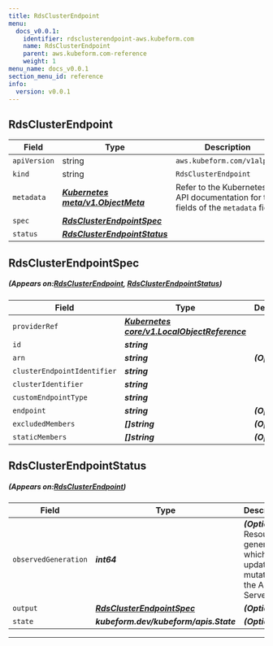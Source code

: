 ```yaml
---
title: RdsClusterEndpoint
menu:
  docs_v0.0.1:
    identifier: rdsclusterendpoint-aws.kubeform.com
    name: RdsClusterEndpoint
    parent: aws.kubeform.com-reference
    weight: 1
menu_name: docs_v0.0.1
section_menu_id: reference
info:
  version: v0.0.1
---
```


## RdsClusterEndpoint
| Field | Type | Description |
| ------ | ----- | ----------- |
| `apiVersion` | string | `aws.kubeform.com/v1alpha1` |
|    `kind` | string | `RdsClusterEndpoint` |
| `metadata` | ***[Kubernetes meta/v1.ObjectMeta](https://kubernetes.io/docs/reference/generated/kubernetes-api/v1.13/#objectmeta-v1-meta)***|Refer to the Kubernetes API documentation for the fields of the `metadata` field.|
| `spec` | ***[RdsClusterEndpointSpec](#RdsClusterEndpointSpec)***||
| `status` | ***[RdsClusterEndpointStatus](#RdsClusterEndpointStatus)***||
## RdsClusterEndpointSpec
##### (Appears on:[RdsClusterEndpoint](#RdsClusterEndpoint), [RdsClusterEndpointStatus](#RdsClusterEndpointStatus))
| Field | Type | Description |
| ------ | ----- | ----------- |
| `providerRef` | ***[Kubernetes core/v1.LocalObjectReference](https://kubernetes.io/docs/reference/generated/kubernetes-api/v1.13/#localobjectreference-v1-core)***||
| `id` | ***string***||
| `arn` | ***string***| ***(Optional)*** |
| `clusterEndpointIdentifier` | ***string***||
| `clusterIdentifier` | ***string***||
| `customEndpointType` | ***string***||
| `endpoint` | ***string***| ***(Optional)*** |
| `excludedMembers` | ***[]string***| ***(Optional)*** |
| `staticMembers` | ***[]string***| ***(Optional)*** |
## RdsClusterEndpointStatus
##### (Appears on:[RdsClusterEndpoint](#RdsClusterEndpoint))
| Field | Type | Description |
| ------ | ----- | ----------- |
| `observedGeneration` | ***int64***| ***(Optional)*** Resource generation, which is updated on mutation by the API Server.|
| `output` | ***[RdsClusterEndpointSpec](#RdsClusterEndpointSpec)***| ***(Optional)*** |
| `state` | ***kubeform.dev/kubeform/apis.State***| ***(Optional)*** |
---
